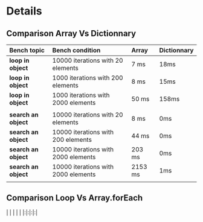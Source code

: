 # Details #


## Comparison Array Vs Dictionnary ##

| **Bench topic** | **Bench condition** | **Array** | **Dictionnary** |
|:----------------|:--------------------|:----------|:----------------|
| **loop in object** | 10000 iterations with 20 elements | 7 ms      | 18ms            |
| **loop in object** | 1000 iterations with 200 elements | 8 ms      | 15ms            |
| **loop in object** | 1000 iterations with 2000 elements | 50 ms     | 158ms           |
|                 |                     |           |                 |
| **search an object** | 10000 iterations with 20 elements | 8 ms      | 0ms             |
| **search an object** | 10000 iterations with 200 elements | 44 ms     | 0ms             |
| **search an object** | 10000 iterations with 2000 elements | 203 ms    | 0ms             |
| **search an object** | 10000 iterations with 2000 elements | 2153 ms   | 1ms             |
|                 |                     |           |                 |

## Comparison Loop Vs Array.forEach ##
| | | | |
|:|:|:|:|
